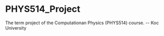 # PHYS514_Project
 The term project of the Computationan Physics (PHYS514) course. -- Koc University
